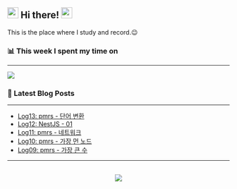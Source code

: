 ## <div align="left" ><img src="https://camo.githubusercontent.com/e8e7b06ecf583bc040eb60e44eb5b8e0ecc5421320a92929ce21522dbc34c891/68747470733a2f2f6d656469612e67697068792e636f6d2f6d656469612f6876524a434c467a6361737252346961377a2f67697068792e676966" width="25" height="25"> Hi there! <img src="https://camo.githubusercontent.com/e8e7b06ecf583bc040eb60e44eb5b8e0ecc5421320a92929ce21522dbc34c891/68747470733a2f2f6d656469612e67697068792e636f6d2f6d656469612f6876524a434c467a6361737252346961377a2f67697068792e676966" width="25" height="25"></div> 

  This is the place where I study and record.😉
<br/>

### 📊 This week I spent my time on
<hr/>
<img src="https://readme-editor.vercel.app/api/wakatime?username=@minshigee&v=2" align="center" /></div>
<br/>  

### 📕 Latest Blog Posts  
<hr/>

<!-- BLOG-POST-LIST:START -->
- [Log13: pmrs - 단어 변환](https://minshigee.github.io/devlog/ps/python/%EB%8B%A8%EC%96%B4%EB%B3%80%ED%99%98/)
- [Log12: NestJS - 01](https://minshigee.github.io/devlog/nestjs/typescript/reference/NestJS01/)
- [Log11: pmrs - 네트워크](https://minshigee.github.io/devlog/ps/python/%EB%84%A4%ED%8A%B8%EC%9B%8C%ED%81%AC/)
- [Log10: pmrs - 가장 먼 노드](https://minshigee.github.io/devlog/ps/python/%EA%B0%80%EC%9E%A5%EB%A8%BC%EB%85%B8%EB%93%9C/)
- [Log09: pmrs - 가장 큰 수](https://minshigee.github.io/devlog/ps/python/%EA%B0%80%EC%9E%A5%ED%81%B0%EC%88%98/)
<!-- BLOG-POST-LIST:END -->  

<hr/>
<br/>  
<div align="center">
<img src="https://komarev.com/ghpvc/?username=MinShiGee&&style=flat-square"/>
</div>  
  
<br/>  

